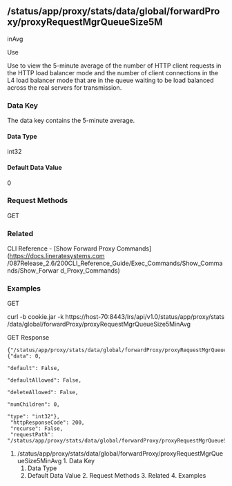 ## /status/app/proxy/stats/data/global/forwardProxy/proxyRequestMgrQueueSize5M
inAvg

Use

Use to view the 5-minute average of the number of HTTP client requests in the
HTTP load balancer mode and the number of client connections in the L4 load
balancer mode that are in the queue waiting to be load balanced across the
real servers for transmission.

### Data Key

The data key contains the 5-minute average.

#### Data Type

int32

#### Default Data Value

0

### Request Methods

GET

### Related

CLI Reference - [Show Forward Proxy Commands](https://docs.lineratesystems.com
/087Release_2.6/200CLI_Reference_Guide/Exec_Commands/Show_Commands/Show_Forwar
d_Proxy_Commands)

### Examples

GET

curl -b cookie.jar -k https://host-70:8443/lrs/api/v1.0/status/app/proxy/stats
/data/global/forwardProxy/proxyRequestMgrQueueSize5MinAvg

GET Response

    
    
    {"/status/app/proxy/stats/data/global/forwardProxy/proxyRequestMgrQueueSize5MinAvg": {"data": 0,
                                                                                           "default": False,
                                                                                           "defaultAllowed": False,
                                                                                           "deleteAllowed": False,
                                                                                           "numChildren": 0,
                                                                                           "type": "int32"},
     "httpResponseCode": 200,
     "recurse": False,
     "requestPath": "/status/app/proxy/stats/data/global/forwardProxy/proxyRequestMgrQueueSize5MinAvg"}
    

  1. /status/app/proxy/stats/data/global/forwardProxy/proxyRequestMgrQueueSize5MinAvg
    1. Data Key
      1. Data Type
      2. Default Data Value
    2. Request Methods
    3. Related
    4. Examples

